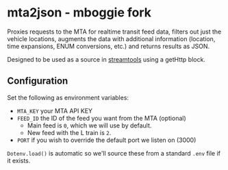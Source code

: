 # mta2json - mboggie fork
Proxies requests to the MTA for realtime transit feed data, filters out just the vehicle locations, augments the data with additional information (location, time expansions, ENUM conversions, etc.) and returns results as JSON.

Designed to be used as a source in [streamtools](https://github.com/nytlabs/streamtools) using a getHttp block.

## Configuration
Set the following as environment variables:

  * `MTA_KEY` your MTA API KEY
  * `FEED_ID` the ID of the feed you want from the MTA (optional)  
    - Main feed is `0`, which we will use by default.
    - New feed with the L train is `2`.
  * `PORT` if you wish to override the default port we listen on (3000)

`Dotenv.load()` is automatic so we'll source these from a standard `.env` file if it exists.
